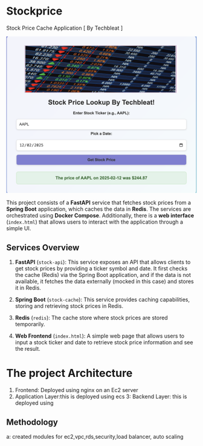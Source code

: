 # Stockprice

Stock Price Cache Application  [ By Techbleat ]

![alt text](./page.png)


This project consists of a **FastAPI** service that fetches stock prices from a **Spring Boot** application, which caches the data in **Redis**. The services are orchestrated using **Docker Compose**. Additionally, there is a **web interface** (`index.html`) that allows users to interact with the application through a simple UI.

## Services Overview

1. **FastAPI** (`stock-api`): This service exposes an API that allows clients to get stock prices by providing a ticker symbol and date. It first checks the cache (Redis) via the Spring Boot application, and if the data is not available, it fetches the data externally (mocked in this case) and stores it in Redis.
   
2. **Spring Boot** (`stock-cache`): This service provides caching capabilities, storing and retrieving stock prices in Redis.

3. **Redis** (`redis`): The cache store where stock prices are stored temporarily.

4. **Web Frontend** (`index.html`): A simple web page that allows users to input a stock ticker and date to retrieve stock price information and  see the result.

# The project Architecture
1. Frontend: Deployed using nginx on an Ec2 server
2. Application Layer:this is deployed using ecs
3: Backend Layer: this is deployed using

## Methodology
a: created modules for ec2,vpc,rds,security,load balancer, auto scaling
